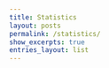 ```yaml
---
title: Statistics
layout: posts
permalink: /statistics/
show_excerpts: true
entries_layout: list
---
```

